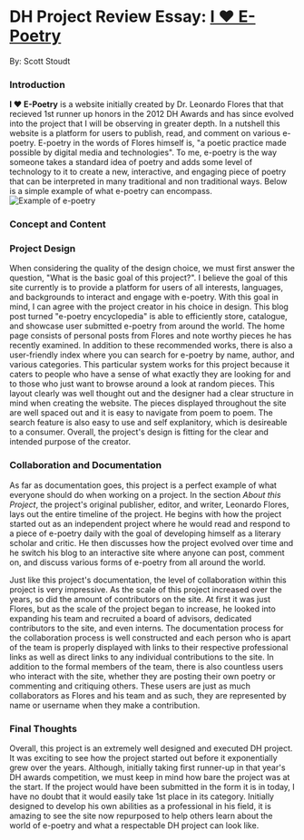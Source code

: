 # DH Project Review Essay: [I ❤️ E-Poetry](http://iloveepoetry.com)
By: Scott Stoudt

### Introduction
__I ❤️ E-Poetry__ is a website initially created by Dr. Leonardo Flores that that recieved 1st runner up honors in the 2012 DH Awards and has since evolved into the project that I will be observing in greater depth. In a nutshell this website is a platform for users to publish, read, and comment on various e-poetry. E-poetry in the words of Flores himself is, "a poetic practice made possible by digital media and technologies". To me, e-poetry is the way someone takes a standard idea of poetry and adds some level of technology to it to create a new, interactive, and engaging piece of poetry that can be interpreted in many traditional and non traditional ways. Below is a simple example of what e-poetry can encompass.  
![Example of e-poetry](http://iloveepoetry.com/wp-content/uploads/2015/04/puddle.gif "Original image found on the I ❤️ E-Poetry website")

### Concept and Content


### Project Design
When considering the quality of the design choice, we must first answer the question, "What is the basic goal of this project?". I believe the goal of this site currently is to provide a platform for users of all interests, languages, and backgrounds to interact and engage with e-poetry. With this goal in mind, I can agree with the project creator in his choice in design. This blog post turned "e-poetry encyclopedia" is able to efficiently store, catalogue, and showcase user submitted e-poetry from around the world. The home page consists of personal posts from Flores and note worthy pieces he has recently examined. In addition to these recommended works, there is also a user-friendly index where you can search for e-poetry by name, author, and various categories. This particular system works for this project because it caters to people who have a sense of what exactly they are looking for and to those who just want to browse around a look at random pieces. This layout clearly was well thought out and the designer had a clear structure in mind when creating the website. The pieces displayed throughout the site are well spaced out and it is easy to navigate from poem to poem. The search feature is also easy to use and self explanitory, which is desireable to a consumer. Overall, the project's design is fitting for the clear and intended purpose of the creator.

### Collaboration and Documentation
As far as documentation goes, this project is a perfect example of what everyone should do when working on a project. In the section _About this Project_, the project's original publisher, editor, and writer, Leonardo Flores, lays out the entire timeline of the project. He begins with how the project started out as an independent project where he would read and respond to a piece of e-poetry daily with the goal of developing himself as a literary scholar and critic. He then discusses how the project evolved over time and he switch his blog to an interactive site where anyone can post, comment on, and discuss various forms of e-poetry from all around the world. 

Just like this project's documentation, the level of collaboration within this project is very impressive. As the scale of this project increased over the years, so did the amount of contributors on the site. At first it was just Flores, but as the scale of the project began to increase, he looked into expanding his team and recruited a board of advisors, dedicated contributors to the site, and even interns. The documentation process for the collaboration process is well constructed and each person who is apart of the team is properly displayed with links to their respective professional links as well as direct links to any individual contributions to the site. In addition to the formal members of the team, there is also countless users who interact with the site, whether they are posting their own poetry or commenting and critiquing others. These users are just as much collaborators as Flores and his team and as such, they are represented by name or username when they make a contribution.

### Final Thoughts
Overall, this project is an extremely well designed and executed DH project. It was exciting to see how the project started out before it exponentially grew over the years. Although, initially taking first runner-up in that year's DH awards competition, we must keep in mind how bare the project was at the start. If the project would have been submitted in the form it is in today, I have no doubt that it would easily take 1st place in its category. Initially designed to develop his own abilities as a professional in his field, it is amazing to see the site now repurposed to help others learn about the world of e-poetry and what a respectable DH project can look like.
